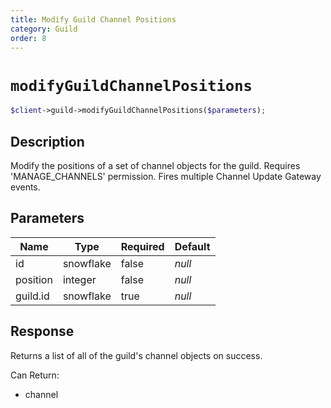 ```yaml
---
title: Modify Guild Channel Positions
category: Guild
order: 8
---
```


# `modifyGuildChannelPositions`

```php
$client->guild->modifyGuildChannelPositions($parameters);
```

## Description

Modify the positions of a set of channel objects for the guild. Requires &#039;MANAGE_CHANNELS&#039; permission.  Fires multiple Channel Update Gateway events.

## Parameters


Name | Type | Required | Default
--- | --- | --- | ---
id | snowflake | false | *null*
position | integer | false | *null*
guild.id | snowflake | true | *null*

## Response

Returns a list of all of the guild&#039;s channel objects on success.

Can Return:

* channel
